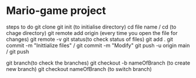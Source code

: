 # Mario-game project
steps to do
git clone
git init (to initialise directory)
cd file name / cd (to chage directory)
git remote add origin <url link> (every time you open the file for changes)
git remote -v
git status(to check status of files)
git add .
git commit -m "Inittialize files" / git commit -m "Modify"
git push -u origin main / git push

git branch(to check the branches)
git checkout -b nameOfBranch (to create new branch)
git checkout nameOfBranch (to switch branch)